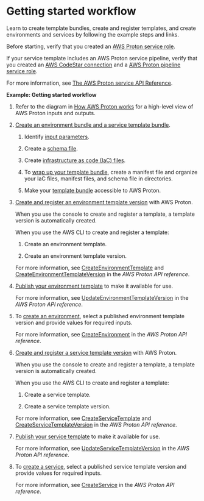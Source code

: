 # Getting started workflow<a name="ag-admin-workflow"></a>

Learn to create template bundles, create and register templates, and create environments and services by following the example steps and links\.

Before starting, verify that you created an [AWS Proton service role](ag-setting-up-iam.md#setting-up-cicd)\.

If your service template includes an AWS Proton service pipeline, verify that you created an [AWS CodeStar connection](setting-up-for-service.md#setting-up-vcontrol) and a [AWS Proton pipeline service role](ag-setting-up-iam.md#setting-up-cicd)\.

For more information, see [The AWS Proton service API Reference](https://docs.aws.amazon.com/proton/latest/APIReference/Welcome.html)\.

**Example: Getting started workflow**

1. Refer to the diagram in [How AWS Proton works](ag-works.md) for a high\-level view of AWS Proton inputs and outputs\.

1. [Create an environment bundle and a service template bundle](ag-template-authoring.md#ag-template-bundles)\.

   1. Identify [input parameters](parameters.md)\.

   1. Create a [schema file](ag-schema.md)\.

   1. Create [infrastructure as code \(IaC\) files](ag-infrastructure-tmp-files.md)\.

   1. To [wrap up your template bundle](ag-wrap-up.md), create a manifest file and organize your IaC files, manifest files, and schema file in directories\.

   1. Make your [template bundle](ag-wrap-up.md) accessible to AWS Proton\.

1. [Create and register an environment template version](template-create.md) with AWS Proton\.

   When you use the console to create and register a template, a template version is automatically created\.

   When you use the AWS CLI to create and register a template:

   1. Create an environment template\.

   1. Create an environment template version\.

   For more information, see [CreateEnvironmentTemplate](https://docs.aws.amazon.com/proton/latest/APIReference/API_CreateEnvironmentTemplate.html) and [CreateEnvironmentTemplateVersion](https://docs.aws.amazon.com/proton/latest/APIReference/API_CreateEnvironmentTemplateVersion.html) in the *AWS Proton API reference*\.

1. [Publish your environment template](template-update.md) to make it available for use\.

   For more information, see [UpdateEnvironmentTemplateVersion](https://docs.aws.amazon.com/proton/latest/APIReference/API_UpdateEnvironmentTemplateVersion.html) in the *AWS Proton API reference*\.

1. To [create an environment](ag-create-env.md), select a published environment template version and provide values for required inputs\.

   For more information, see [CreateEnvironment](https://docs.aws.amazon.com/proton/latest/APIReference/API_CreateEnvironment.html) in the *AWS Proton API reference*\.

1. [Create and register a service template version](template-create.md) with AWS Proton\.

   When you use the console to create and register a template, a template version is automatically created\.

   When you use the AWS CLI to create and register a template:

   1. Create a service template\.

   1. Create a service template version\.

   For more information, see [CreateServiceTemplate](https://docs.aws.amazon.com/proton/latest/APIReference/API_CreateServiceTemplate.html) and [CreateServiceTemplateVersion](https://docs.aws.amazon.com/proton/latest/APIReference/API_CreateServiceTemplateVersion.html) in the *AWS Proton API reference*\.

1. [Publish your service template](template-update.md) to make it available for use\.

   For more information, see [UpdateServiceTemplateVersion](https://docs.aws.amazon.com/proton/latest/APIReference/API_UpdateServiceTemplateVersion.html) in the *AWS Proton API reference*\.

1. To [create a service](ag-create-svc.md), select a published service template version and provide values for required inputs\.

   For more information, see [CreateService](https://docs.aws.amazon.com/proton/latest/APIReference/API_CreateService.html) in the *AWS Proton API reference*\.